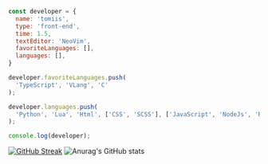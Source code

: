 ```js
const developer = {
  name: 'tomiis',
  type: 'front-end',
  time: 1.5,
  textEditor: 'NeoVim',
  favoriteLanguages: [],
  languages: [],
}

developer.favoriteLanguages.push(
  'TypeScript', 'VLang', 'C'
);

developer.languages.push(
  'Python', 'Lua', 'Html', ['CSS', 'SCSS'], ['JavaScript', 'NodeJs', 'ReactJs'], 'TypeScript', 'VLang', 'Java'
);

console.log(developer);
```
[![GitHub Streak](https://github-readme-streak-stats.herokuapp.com?user=tomiis4&theme=dark&hide_border=true&date_format=M%20j%5B%2C%20Y%5D)](https://git.io/streak-stats)
![Anurag's GitHub stats](https://github-readme-stats.vercel.app/api?username=tomiis4&count_private=true&show_icons=true&theme=radical)
